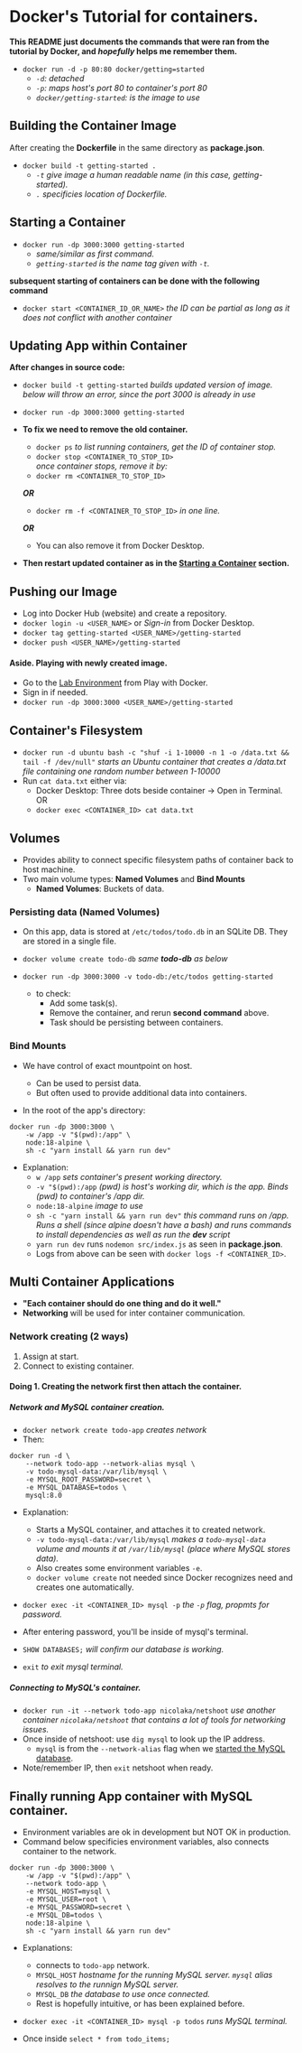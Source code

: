# Docker's Tutorial for containers.  

**This README just documents the commands that were ran from the tutorial by Docker, and *hopefully* helps me remember them.**  

- `docker run -d -p 80:80 docker/getting=started`  
	- *`-d`: detached*  
	- *`-p`: maps host's port 80 to container's port 80*  
	- *`docker/getting-started`: is the image to use*  

## Building the Container Image

After creating the **Dockerfile** in the same directory as **package.json**.

- `docker build -t getting-started .`  
	- *`-t` give image a human readable name (in this case, getting-started).*  
	- *`.` specificies location of Dockerfile.*

## Starting a Container  

- `docker run -dp 3000:3000 getting-started`  
	- *same/similar as first command.*
	- *`getting-started` is the name tag given with `-t`.*  

**subsequent starting of containers can be done with the following command**  
- `docker start <CONTAINER_ID_OR_NAME>` *the ID can be partial as long as it does not conflict with another container*

## Updating App within Container

**After changes in source code:**  
- `docker build -t getting-started` *builds updated version of image.*  
*below will throw an error, since the port 3000 is already in use*  
- `docker run -dp 3000:3000 getting-started`  

- **To fix we need to remove the old container.**  
	- `docker ps` *to list running containers, get the ID of container stop.*  
	- `docker stop <CONTAINER_TO_STOP_ID>`  
	*once container stops, remove it by:*  
	- `docker rm <CONTAINER_TO_STOP_ID>`

	***OR***  

	- `docker rm -f <CONTAINER_TO_STOP_ID>` *in one line.*  

	***OR***  

	- You can also remove it from Docker Desktop.  

- **Then restart updated container as in the [Starting a Container](#starting-a-container) section.**  

## Pushing our Image  
- Log into Docker Hub (website) and create a repository.  
- `docker login -u <USER_NAME>` or *Sign-in* from Docker Desktop.  
- `docker tag getting-started <USER_NAME>/getting-started`  
- `docker push <USER_NAME>/getting-started`  

#### Aside. Playing with newly created image.  
- Go to the [Lab Environment](https://labs.play-with-docker.com/) from Play with Docker.
- Sign in if needed.
- `docker run -dp 3000:3000 <USER_NAME>/getting-started`  

## Container's Filesystem  
- `docker run -d ubuntu bash -c "shuf -i 1-10000 -n 1 -o /data.txt && tail -f /dev/null"` *starts an Ubuntu container that creates a /data.txt file containing one random number between 1-10000*  
- Run `cat data.txt` either via: 
	- Docker Desktop: Three dots beside container -> Open in Terminal.  
	OR  
	- `docker exec <CONTAINER_ID> cat data.txt`  

## Volumes  
- Provides ability to connect specific filesystem paths of container back to host machine.  
- Two main volume types: **Named Volumes** and **Bind Mounts**  
	- **Named Volumes**: Buckets of data.

### Persisting data (Named Volumes)
- On this app, data is stored at `/etc/todos/todo.db` in an SQLite DB. They are stored in a single file.  
- `docker volume create todo-db`  *same **todo-db** as below*
- `docker run -dp 3000:3000 -v todo-db:/etc/todos getting-started`  

	- to check:  
		- Add some task(s).  
		- Remove the container, and rerun **second command** above.  
		- Task should be persisting between containers.

### Bind Mounts  
- We have control of exact mountpoint on host.  
	- Can be used to persist data.  
	- But often used to provide additional data into containers.  

- In the root of the app's directory:  
```	
docker run -dp 3000:3000 \
	-w /app -v "$(pwd):/app" \
	node:18-alpine \
	sh -c "yarn install && yarn run dev"
```
- Explanation: 
	- `w /app` *sets container's present working directory.*
	- `-v "$(pwd):/app` *(pwd) is host's working dir, which is the app. Binds (pwd) to container's /app dir.*  
	- `node:18-alpine` *image to use*  
	- `sh -c "yarn install && yarn run dev"` *this command runs on /app. Runs a shell (since alpine doesn't have a bash) and runs commands to install dependencies as well as run the **dev** script*  
	- `yarn run dev` runs `nodemon src/index.js` as seen in **package.json**.
	- Logs from above can be seen with `docker logs -f <CONTAINER_ID>`.

## Multi Container Applications  

- **"Each container should do one thing and do it well."**
- **Networking** will be used for inter container communication.

### Network creating (2 ways)
1. Assign at start.
2. Connect to existing container.

#### Doing 1. Creating the network first then attach the container.

##### Network and MySQL container creation.
- `docker network create todo-app` *creates network*
- Then: 
```
docker run -d \
	--network todo-app --network-alias mysql \
	-v todo-mysql-data:/var/lib/mysql \
	-e MYSQL_ROOT_PASSWORD=secret \
	-e MYSQL_DATABASE=todos \
	mysql:8.0
```
- Explanation:
	- Starts a MySQL container, and attaches it to created network.
	- `-v todo-mysql-data:/var/lib/mysql` *makes a `todo-mysql-data` volume and mounts it at `/var/lib/mysql` (place where MySQL stores data).*
	- Also creates some environment variables `-e`.
	- `docker volume create` not needed since Docker recognizes need and creates one automatically.

- `docker exec -it <CONTAINER_ID> mysql -p` *the `-p` flag, propmts for password.*
- After entering password, you'll be inside of mysql's terminal.
- `SHOW DATABASES;` *will confirm our database is working.*
- `exit` *to exit mysql terminal.*

##### Connecting to MySQL's container.
- `docker run -it --network todo-app nicolaka/netshoot` *use another container `nicolaka/netshoot` that contains a lot of tools for networking issues.*
- Once inside of netshoot: use `dig mysql` to look up the IP address.
	- `mysql` is from the `--network-alias` flag when we [started the MySQL database](#network-and-mysql-container-creation).
- Note/remember IP, then `exit` netshoot when ready.

## Finally running App container with MySQL container.
- Environment variables are ok in development but NOT OK in production.
- Command below specificies environment variables, also connects container to the network.
```
docker run -dp 3000:3000 \
	-w /app -v "$(pwd):/app" \
	--network todo-app \
	-e MYSQL_HOST=mysql \
	-e MYSQL_USER=root \
	-e MYSQL_PASSWORD=secret \
	-e MYSQL_DB=todos \
	node:18-alpine \
	sh -c "yarn install && yarn run dev"
```
- Explanations:
	- connects to `todo-app` network.
	- `MYSQL_HOST` *hostname for the running MySQL server. `mysql` alias resolves to the runnign MySQL server.*
	- `MYSQL_DB` *the database to use once connected.*
	- Rest is hopefully intuitive, or has been explained before.

- `docker exec -it <CONTAINER_ID> mysql -p todos` *runs MySQL terminal.*
- Once inside `select * from todo_items;`